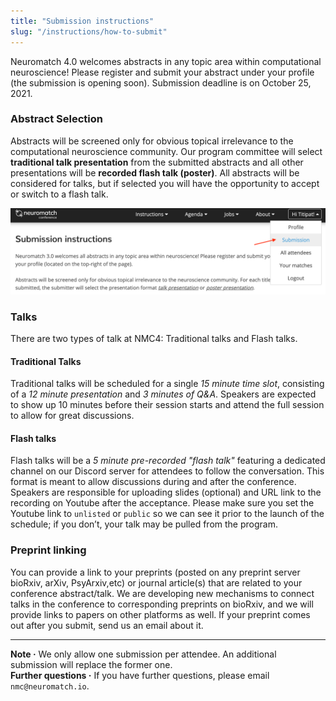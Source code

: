 ```yaml
---
title: "Submission instructions"
slug: "/instructions/how-to-submit"
---
```


Neuromatch 4.0 welcomes abstracts in any topic area within computational neuroscience! Please register and submit your abstract under your profile (the submission is opening soon). Submission deadline is on October 25, 2021.

### Abstract Selection

Abstracts will be screened only for obvious topical irrelevance to the computational neuroscience community. Our program committee will select **traditional talk presentation** from the submitted abstracts and all other presentations will be **recorded flash talk (poster)**. All abstracts will be considered for talks, but if selected you will have the opportunity to accept or switch to a flash talk.

![Instructions Submission](../../frontend/static/markdown-images/instructions/submission.png)

### Talks

There are two types of talk at NMC4: Traditional talks and Flash talks.

#### Traditional Talks

Traditional talks will be scheduled for a single _15 minute time slot_, consisting of a _12 minute presentation_ and _3 minutes of Q&A_. Speakers are expected to show up 10 minutes before their session starts and attend the full session to allow for great discussions.

#### Flash talks

Flash talks will be a _5 minute pre-recorded "flash talk"_ featuring a dedicated channel on our Discord server for attendees to follow the conversation. This format is meant to allow discussions during and after the conference. Speakers are responsible for uploading slides (optional) and URL link to the recording on Youtube after the acceptance. Please make sure you set the Youtube link to `unlisted` or `public` so we can see it prior to the launch of the schedule; if you don’t, your talk may be pulled from the program.

### Preprint linking

You can provide a link to your preprints (posted on any preprint server bioRxiv, arXiv, PsyArxiv,etc) or journal article(s) that are related to your conference abstract/talk. We are developing new mechanisms to connect talks in the conference to corresponding preprints on bioRxiv, and we will provide links to papers on other platforms as well. If your preprint comes out after you submit, send us an email about it.

---

**Note ·** We only allow one submission per attendee. An additional submission will replace the former one.<br>**Further questions ·** If you have further questions, please email `nmc@neuromatch.io`.
